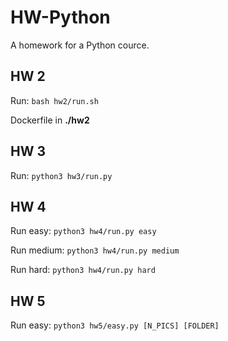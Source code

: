 # HW-Python
A homework for a Python cource.

## HW 2
Run: `bash hw2/run.sh`

Dockerfile in **./hw2**

## HW 3
Run: `python3 hw3/run.py`

## HW 4
Run easy: `python3 hw4/run.py easy`

Run medium: `python3 hw4/run.py medium`

Run hard: `python3 hw4/run.py hard`

## HW 5

Run easy: `python3 hw5/easy.py [N_PICS] [FOLDER]`
